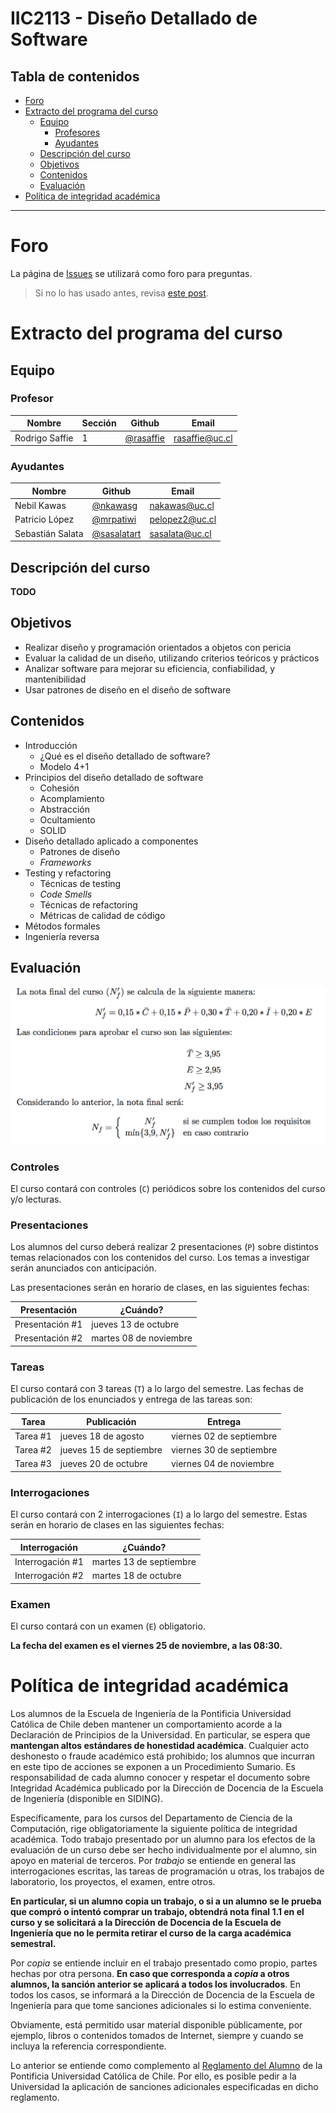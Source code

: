 
# IIC2113 - Diseño Detallado de Software

## Tabla de contenidos

- [Foro](#foro)
- [Extracto del programa del curso](#extracto-del-programa-del-curso)
  - [Equipo](#equipo)
    - [Profesores](#profesor)
    - [Ayudantes](#ayudantes)
  - [Descripción del curso](#descripción-del-curso)
  - [Objetivos](#objetivos)
  - [Contenidos](#contenidos)
  - [Evaluación](#evaluación)
- [Política de integridad académica](#política-de-integridad-académica)

---

# Foro

La página de [Issues](https://github.com/IIC2113-2016-2/syllabus/issues) se utilizará como foro para preguntas.

> Si no lo has usado antes, revisa [este post](
  https://github.com/IIC2113-2016-2/syllabus/issues/1).

# Extracto del programa del curso

## Equipo

### Profesor

Nombre         | Sección | Github      | Email
-------------- | ------- | ----------- | -------------------------
Rodrigo Saffie | 1       | [@rasaffie] | [rasaffie@uc.cl](mailto:)

### Ayudantes

Nombre           | Github        | Email
---------------- | ------------- | -------------------------
Nebil Kawas      | [@nkawasg]    | [nakawas@uc.cl](mailto:)
Patricio López   | [@mrpatiwi]   | [pelopez2@uc.cl](mailto:)
Sebastián Salata | [@sasalatart] | [sasalata@uc.cl](mailto:)

[@rasaffie]:   https://github.com/rasaffie
[@nkawasg]:    https://github.com/nkawasg
[@mrpatiwi]:   https://github.com/mrpatiwi
[@sasalatart]: https://github.com/sasalatart

## Descripción del curso

**TODO**

## Objetivos
- Realizar diseño y programación orientados a objetos con pericia
- Evaluar la calidad de un diseño, utilizando criterios teóricos y prácticos
- Analizar software para mejorar su eficiencia, confiabilidad, y mantenibilidad
- Usar patrones de diseño en el diseño de software

## Contenidos
- Introducción
  - ¿Qué es el diseño detallado de software?
  - Modelo 4+1
- Principios del diseño detallado de software
  - Cohesión
  - Acomplamiento
  - Abstracción
  - Ocultamiento
  - SOLID
- Diseño detallado aplicado a componentes
  - Patrones de diseño
  - _Frameworks_
- Testing y refactoring
  - Técnicas de testing
  - _Code Smells_
  - Técnicas de refactoring
  - Métricas de calidad de código
- Métodos formales
- Ingeniería reversa

## Evaluación

![nota](./media/nota.png)

### Controles

El curso contará con controles (`C`) periódicos sobre los contenidos del curso y/o lecturas.

### Presentaciones

Los alumnos del curso deberá realizar 2 presentaciones (`P`) sobre distintos temas relacionados con los contenidos del curso. Los temas a investigar serán anunciados con anticipación.

Las presentaciones serán en horario de clases, en las siguientes fechas:

Presentación     | ¿Cuándo?
---------------- | ----------------------
Presentación \#1 | jueves 13 de octubre
Presentación \#2 | martes 08 de noviembre

### Tareas

El curso contará con 3 tareas (`T`) a lo largo del semestre. Las fechas de publicación de los enunciados y entrega de las tareas son:

Tarea     | Publicación             | Entrega
--------- | ----------------------- | ------------------------
Tarea \#1 | jueves 18 de agosto     | viernes 02 de septiembre
Tarea \#2 | jueves 15 de septiembre | viernes 30 de septiembre
Tarea \#3 | jueves 20 de octubre    | viernes 04 de noviembre

### Interrogaciones

El curso contará con 2 interrogaciones (`I`) a lo largo del semestre. Estas serán en horario de clases en las siguientes fechas:

Interrogación     | ¿Cuándo?
----------------- | -----------------------
Interrogación \#1 | martes 13 de septiembre
Interrogación \#2 | martes 18 de octubre

### Examen

El curso contará con un examen (`E`) obligatorio.

**La fecha del examen es el viernes 25 de noviembre, a las 08:30.**

# Política de integridad académica

Los alumnos de la Escuela de Ingeniería de la Pontificia Universidad Católica de Chile deben mantener un comportamiento acorde a la Declaración de Principios de la Universidad.  En particular, se espera que **mantengan altos estándares de honestidad académica**.  Cualquier acto deshonesto o fraude académico está prohibido; los alumnos que incurran en este tipo de acciones se exponen a un Procedimiento Sumario. Es responsabilidad de cada alumno conocer y respetar el documento sobre Integridad Académica publicado por la Dirección de Docencia de la Escuela de Ingeniería (disponible en SIDING).

Específicamente, para los cursos del Departamento de Ciencia de la Computación, rige obligatoriamente la siguiente política de integridad académica. Todo trabajo presentado por un alumno para los efectos de la evaluación de un curso debe ser hecho individualmente por el alumno, sin apoyo en material de terceros.  Por _trabajo_ se entiende en general las interrogaciones escritas, las tareas de programación u otras, los trabajos de laboratorio, los proyectos, el examen, entre otros.

**En particular, si un alumno copia un trabajo, o si a un alumno se le prueba que compró o intentó comprar un trabajo, obtendrá nota final 1.1 en el curso y se solicitará a la Dirección de Docencia de la Escuela de Ingeniería que no le permita retirar el curso de la carga académica semestral.**

Por _copia_ se entiende incluir en el trabajo presentado como propio, partes hechas por otra persona.  **En caso que corresponda a _copia_ a otros alumnos, la sanción anterior se aplicará a todos los involucrados**.  En todos los casos, se informará a la Dirección de Docencia de la Escuela de Ingeniería para que tome sanciones adicionales si lo estima conveniente.

Obviamente, está permitido usar material disponible públicamente, por ejemplo, libros o contenidos tomados de Internet, siempre y cuando se incluya la referencia correspondiente.

Lo anterior se entiende como complemento al [Reglamento del Alumno] de la Pontificia Universidad Católica de Chile.  Por ello, es posible pedir a la Universidad la aplicación de sanciones adicionales especificadas en dicho reglamento.

[reglamento del alumno]: http://admisionyregistros.uc.cl/alumnos/informacion-academica/reglamentos-estudiantiles
